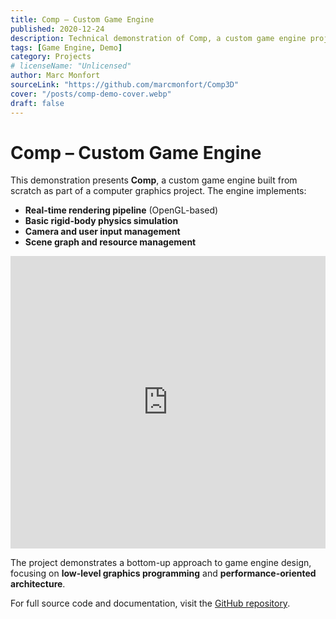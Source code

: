 ```yaml
---
title: Comp – Custom Game Engine
published: 2020-12-24
description: Technical demonstration of Comp, a custom game engine project showcasing real-time rendering and basic physics built from scratch.
tags: [Game Engine, Demo]
category: Projects
# licenseName: "Unlicensed"
author: Marc Monfort
sourceLink: "https://github.com/marcmonfort/Comp3D"
cover: "/posts/comp-demo-cover.webp"
draft: false
---
```




# Comp – Custom Game Engine

This demonstration presents **Comp**, a custom game engine built from scratch as part of a computer graphics project. The engine implements:

- **Real-time rendering pipeline** (OpenGL-based)
- **Basic rigid-body physics simulation**
- **Camera and user input management**
- **Scene graph and resource management**

<iframe width="100%" height="468" src="https://www.youtube.com/embed/gijlmRadfKw" title="Comp Technical Demo" frameborder="0" allow="accelerometer; autoplay; clipboard-write; encrypted-media; gyroscope; picture-in-picture; web-share" allowfullscreen></iframe>

The project demonstrates a bottom-up approach to game engine design, focusing on **low-level graphics programming** and **performance-oriented architecture**.

For full source code and documentation, visit the [GitHub repository](https://github.com/marcmonfort/Comp3D).

